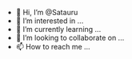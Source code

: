 - 👋 Hi, I’m @Satauru
- 👀 I’m interested in ...
- 🌱 I’m currently learning ...
- 💞️ I’m looking to collaborate on ...
- 📫 How to reach me ...

<!---
Satauru/Satauru is a ✨ special ✨ repository because its `README.md` (this file) appears on your GitHub profile.
You can click the Preview link to take a look at your changes.
--->
